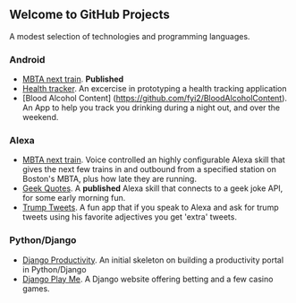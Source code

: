 ## Welcome to GitHub Projects

A modest selection of technologies and programming languages.

### Android
- [MBTA next train](https://github.com/fyi2/NextTrain-Android). **Published**
- [Health tracker](https://github.com/fyi2/HealthTrackerv01). An excercise in prototyping a health tracking application
- [Blood Alcohol Content] (https://github.com/fyi2/BloodAlcoholContent). An App to help you track you drinking during a night out, and over the weekend.

### Alexa
- [MBTA next train](https://github.com/fyi2/NextTrain-Alexa). Voice controlled an highly configurable Alexa skill that gives the next few trains in and outbound from a specified station on Boston's MBTA, plus how late they are running.
- [Geek Quotes](https://github.com/fyi2/geekQuotes). A **published** Alexa skill that connects to a geek joke API, for some early morning fun.
- [Trump Tweets](https://github.com/fyi2/TrumpTweets-Alexa). A fun app that if you speak to Alexa and ask for trump tweets using his favorite adjectives you get 'extra' tweets.

### Python/Django
- [Django Productivity](https://github.com/fyi2/Django-Productivity). An initial skeleton on building a productivity portal in Python/Django
- [Django Play Me](https://github.com/fyi2/DjangoPlayMe). A Django website offering betting and a few casino games.
